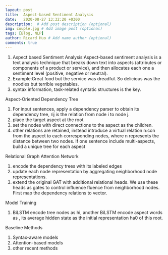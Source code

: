 ```yaml
---
layout: post
title:  Aspect-based Sentiment Analysis
date:   2020-08-27 13:32:20 +0300
description:  # Add post description (optional)
img: couple.jpg # Add image post (optional)
tags: [Blog, NLP]
author: Ricard Huo # Add name author (optional)
comments: true
---
```

1. Aspect based Sentiment Analysis:Aspect-based sentiment analysis is a text analysis technique that breaks down text into aspects (attributes or components of a product or service), and then allocates each one a sentiment level (positive, negative or neutral).
2. Example:Great food but the service was dreadful.
   So delicious was the noodles but terrible vegetables.
3. syntax information, task-related syntatic structures is the key.

Aspect-Oriented Dependency Tree
1. For input sentences, apply a dependency parser to obtain its dependency tree, rij is the relation from node i to node j. 
2. place the target aspect at the root
3. set the nodes with direct connections to the aspect as the children.
4. other relations are retained, instead introduce a virtual relation n:con from the aspect to each corresponding nodes, where n represents the distance between two nodes. If one sentence include multi-aspects, build a unique tree for each aspect

Relational Graph Attention Network
1. encode the dependency trees with its labeled edges
2. update each node representation by aggregating neighborhood node representations.
3. extend the original GAT with additional relational heads. We use these heads as gates to control influence fluence from neighborhood nodes. First map the dependency relations to vector.

Model Training
1. BiLSTM encode tree nodes as hi, another BiLSTM encode aspect words as , its average hidden state as the initial representation ha0 of this root.

Baseline Methods
1. Syntax-aware models
2. Attention-based models
3. other recent methods